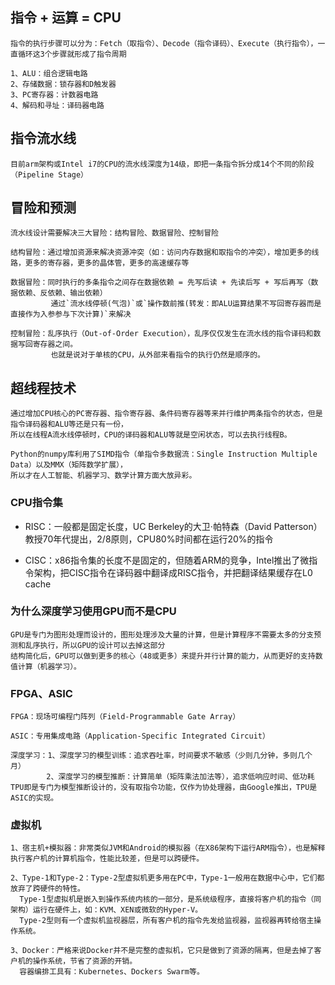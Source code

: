 
## 指令 + 运算 = CPU

    指令的执行步骤可以分为：Fetch（取指令）、Decode（指令译码）、Execute（执行指令），一直循环这3个步骤就形成了指令周期
    
    1、ALU：组合逻辑电路
    2、存储数据：锁存器和D触发器
    3、PC寄存器：计数器电路
    4、解码和寻址：译码器电路
    
## 指令流水线

    目前arm架构或Intel i7的CPU的流水线深度为14级，即把一条指令拆分成14个不同的阶段（Pipeline Stage）
    
## 冒险和预测
    
    流水线设计需要解决三大冒险：结构冒险、数据冒险、控制冒险
    
    结构冒险：通过增加资源来解决资源冲突（如：访问内存数据和取指令的冲突），增加更多的线路，更多的寄存器，更多的晶体管，更多的高速缓存等
    
    数据冒险：同时执行的多条指令之间存在数据依赖 = 先写后读 + 先读后写 + 写后再写（数据依赖、反依赖、输出依赖）
             通过`流水线停顿(气泡)`或`操作数前推(转发：即ALU运算结果不写回寄存器而是直接作为入参参与下次计算)`来解决
                             
    控制冒险：乱序执行（Out-of-Order Execution），乱序仅仅发生在流水线的指令译码和数据写回寄存器之间。
             也就是说对于单核的CPU，从外部来看指令的执行仍然是顺序的。
    
## 超线程技术

    通过增加CPU核心的PC寄存器、指令寄存器、条件码寄存器等来并行维护两条指令的状态，但是指令译码器和ALU等还是只有一份，
    所以在线程A流水线停顿时，CPU的译码器和ALU等就是空闲状态，可以去执行线程B。
    
    Python的numpy库利用了SIMD指令（单指令多数据流：Single Instruction Multiple Data）以及MMX（矩阵数学扩展），
    所以才在人工智能、机器学习、数学计算方面大放异彩。
    
### CPU指令集
    
   * RISC：一般都是固定长度，UC Berkeley的大卫·帕特森（David Patterson）教授70年代提出，2/8原则，CPU80%时间都在运行20%的指令
                   
   * CISC：x86指令集的长度不是固定的，但随着ARM的竞争，Intel推出了微指令架构，把CISC指令在译码器中翻译成RISC指令，并把翻译结果缓存在L0 cache
   
   
### 为什么深度学习使用GPU而不是CPU
    
    GPU是专门为图形处理而设计的，图形处理涉及大量的计算，但是计算程序不需要太多的分支预测和乱序执行，所以GPU的设计可以去掉这部分
    结构简化后，GPU可以做到更多的核心（48或更多）来提升并行计算的能力，从而更好的支持数值计算（机器学习）。
    
### FPGA、ASIC
    
    FPGA：现场可编程门阵列（Field-Programmable Gate Array）
    
    ASIC：专用集成电路（Application-Specific Integrated Circuit）
                                       
    深度学习：1、深度学习的模型训练：追求吞吐率，时间要求不敏感（少则几分钟，多则几个月）
            2、深度学习的模型推断：计算简单（矩阵乘法加法等），追求低响应时间、低功耗
    TPU即是专门为模型推断设计的，没有取指令功能，仅作为协处理器，由Google推出，TPU是ASIC的实现。
    
### 虚拟机

    1、宿主机+模拟器：非常类似JVM和Android的模拟器（在X86架构下运行ARM指令），也是解释执行客户机的计算机指令，性能比较差，但是可以跨硬件。
    
    2、Type-1和Type-2：Type-2型虚拟机更多用在PC中，Type-1一般用在数据中心中，它们都放弃了跨硬件的特性。
      Type-1型虚拟机是嵌入到操作系统内核的一部分，是系统级程序，直接将客户机的指令（同架构）运行在硬件上，如：KVM、XEN或微软的Hyper-V。
      Type-2型则有一个虚拟机监视器层，所有客户机的指令先发给监视器，监视器再转给宿主操作系统。
      
    3、Docker：严格来说Docker并不是完整的虚拟机，它只是做到了资源的隔离，但是去掉了客户机的操作系统，节省了资源的开销。
      容器编排工具有：Kubernetes、Dockers Swarm等。